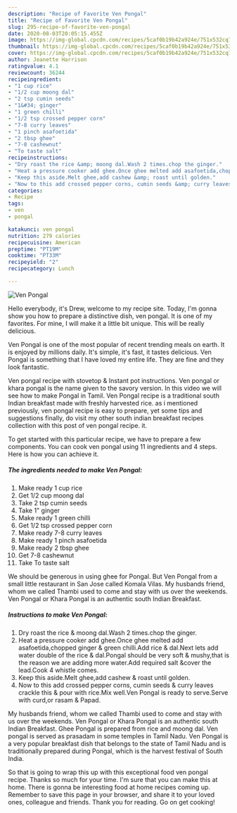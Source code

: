 ```yaml
---
description: "Recipe of Favorite Ven Pongal"
title: "Recipe of Favorite Ven Pongal"
slug: 295-recipe-of-favorite-ven-pongal
date: 2020-08-03T20:05:15.455Z
image: https://img-global.cpcdn.com/recipes/5caf0b19b42a924e/751x532cq70/ven-pongal-recipe-main-photo.jpg
thumbnail: https://img-global.cpcdn.com/recipes/5caf0b19b42a924e/751x532cq70/ven-pongal-recipe-main-photo.jpg
cover: https://img-global.cpcdn.com/recipes/5caf0b19b42a924e/751x532cq70/ven-pongal-recipe-main-photo.jpg
author: Jeanette Harrison
ratingvalue: 4.1
reviewcount: 36244
recipeingredient:
- "1 cup rice"
- "1/2 cup moong dal"
- "2 tsp cumin seeds"
- "1&#34; ginger"
- "1 green chilli"
- "1/2 tsp crossed pepper corn"
- "7-8 curry leaves"
- "1 pinch asafoetida"
- "2 tbsp ghee"
- "7-8 cashewnut"
- "To taste salt"
recipeinstructions:
- "Dry roast the rice &amp; moong dal.Wash 2 times.chop the ginger."
- "Heat a pressure cooker add ghee.Once ghee melted add asafoetida,chopped ginger &amp; green chilli.Add rice &amp; dal.Next lets add water double of the rice &amp; dal.Pongal should be very soft &amp; mushy,that is the reason we are adding more water.Add required salt &amp;cover the lead.Cook 4 whistle comes."
- "Keep this aside.Melt ghee,add cashew &amp; roast until golden."
- "Now to this add crossed pepper corns, cumin seeds &amp; curry leaves crackle this &amp; pour with rice.Mix well.Ven Pongal is ready to serve.Serve with curd,or rasam &amp; Papad."
categories:
- Recipe
tags:
- ven
- pongal

katakunci: ven pongal 
nutrition: 279 calories
recipecuisine: American
preptime: "PT19M"
cooktime: "PT33M"
recipeyield: "2"
recipecategory: Lunch

---
```



![Ven Pongal](https://img-global.cpcdn.com/recipes/5caf0b19b42a924e/751x532cq70/ven-pongal-recipe-main-photo.jpg)

Hello everybody, it's Drew, welcome to my recipe site. Today, I'm gonna show you how to prepare a distinctive dish, ven pongal. It is one of my favorites. For mine, I will make it a little bit unique. This will be really delicious.

Ven Pongal is one of the most popular of recent trending meals on earth. It is enjoyed by millions daily. It's simple, it's fast, it tastes delicious. Ven Pongal is something that I have loved my entire life. They are fine and they look fantastic.

Ven pongal recipe with stovetop &amp; Instant pot instructions. Ven pongal or khara pongal is the name given to the savory version. In this video we will see how to make Pongal in Tamil. Ven Pongal recipe is a traditional south Indian breakfast made with freshly harvested rice. as i mentioned previously, ven pongal recipe is easy to prepare, yet some tips and suggestions finally, do visit my other south indian breakfast recipes collection with this post of ven pongal recipe. it.


To get started with this particular recipe, we have to prepare a few components. You can cook ven pongal using 11 ingredients and 4 steps. Here is how you can achieve it.

<!--inarticleads1-->

##### The ingredients needed to make Ven Pongal:

1. Make ready 1 cup rice
1. Get 1/2 cup moong dal
1. Take 2 tsp cumin seeds
1. Take 1&#34; ginger
1. Make ready 1 green chilli
1. Get 1/2 tsp crossed pepper corn
1. Make ready 7-8 curry leaves
1. Make ready 1 pinch asafoetida
1. Make ready 2 tbsp ghee
1. Get 7-8 cashewnut
1. Take To taste salt


We should be generous in using ghee for Pongal. But Ven Pongal from a small little restaurant in San Jose called Komala Vilas. My husbands friend, whom we called Thambi used to come and stay with us over the weekends. Ven Pongal or Khara Pongal is an authentic south Indian Breakfast. 

<!--inarticleads2-->

##### Instructions to make Ven Pongal:

1. Dry roast the rice &amp; moong dal.Wash 2 times.chop the ginger.
1. Heat a pressure cooker add ghee.Once ghee melted add asafoetida,chopped ginger &amp; green chilli.Add rice &amp; dal.Next lets add water double of the rice &amp; dal.Pongal should be very soft &amp; mushy,that is the reason we are adding more water.Add required salt &amp;cover the lead.Cook 4 whistle comes.
1. Keep this aside.Melt ghee,add cashew &amp; roast until golden.
1. Now to this add crossed pepper corns, cumin seeds &amp; curry leaves crackle this &amp; pour with rice.Mix well.Ven Pongal is ready to serve.Serve with curd,or rasam &amp; Papad.


My husbands friend, whom we called Thambi used to come and stay with us over the weekends. Ven Pongal or Khara Pongal is an authentic south Indian Breakfast. Ghee Pongal is prepared from rice and moong dal. Ven pongal is served as prasadam in some temples in Tamil Nadu. Ven Pongal is a very popular breakfast dish that belongs to the state of Tamil Nadu and is traditionally prepared during Pongal, which is the harvest festival of South India. 

So that is going to wrap this up with this exceptional food ven pongal recipe. Thanks so much for your time. I'm sure that you can make this at home. There is gonna be interesting food at home recipes coming up. Remember to save this page in your browser, and share it to your loved ones, colleague and friends. Thank you for reading. Go on get cooking!
